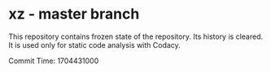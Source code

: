 # xz - master branch

This repository contains frozen state of the repository.
Its history is cleared. It is used only for static code
analysis with Codacy.

Commit Time: 1704431000
